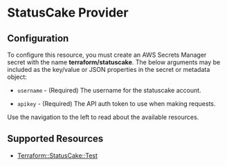 # StatusCake Provider

## Configuration

To configure this resource, you must create an AWS Secrets Manager secret with the name **terraform/statuscake**. The below arguments may be included as the key/value or JSON properties in the secret or metadata object:

* ``username`` - (Required) The username for the statuscake account.

* ``apikey`` - (Required) The API auth token to use when making requests.

Use the navigation to the left to read about the available resources.


## Supported Resources

* [Terraform::StatusCake::Test](../resources/statuscake/Terraform-StatusCake-Test/docs/README.md)